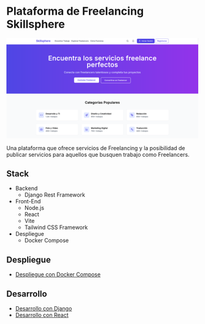 # Plataforma de Freelancing Skillsphere

<img src="docs/res/skillsphere-capture-1.png" alt="drawing" width="500"/>

Una plataforma que ofrece servicios de Freelancing y la posibilidad de publicar servicios para aquellos que busquen trabajo como Freelancers.

## Stack

* Backend
  * Django Rest Framework
* Front-End
  * Node.js
  * React
  * Vite
  * Tailwind CSS Framework
* Despliegue
  * Docker Compose

## Despliegue

* [Despliegue con Docker Compose](compose/README.md)

## Desarrollo

* [Desarrollo con Django](django/README.md)
* [Desarrollo con React](frontend/README.md)
